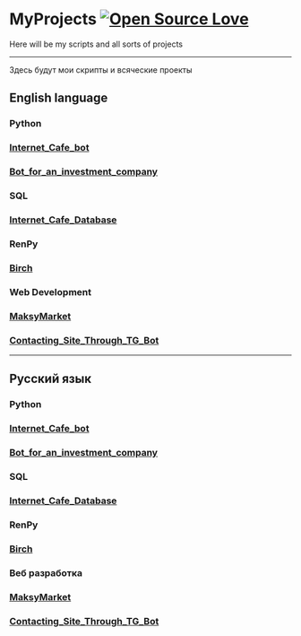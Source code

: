 # MyProjects [![Open Source Love](https://firstcontributions.github.io/open-source-badges/badges/open-source-v1/open-source.png)](https://github.com/firstcontributions/open-source-badges)
Here will be my scripts and all sorts of projects

_____________________________

Здесь будут мои скрипты и всяческие проекты

## English language
### Python 
### [Internet_Cafe_bot](Python/Telebots/Internet_cafe_bot_en.md)
### [Bot_for_an_investment_company](Python/Telebots/Bot_for_an_investment_company/Bot_for_an_investment_company_en.md)
### SQL
### [Internet_Cafe_Database](SQL/Internet_cafe/Internet_cafe_database_en.md)
### RenPy
### [Birch](RenPy/Birch_Scripts/Birch_Doc_en.md)
### Web Development
### [MaksyMarket](Web_development/MaksyMaret/MaksyMarket_en.md)
### [Сontacting_Site_Through_TG_Bot](Web_development/Сontacting_Site_Through_TG_Bot/Сontacting_Site_Through_TG_Bot_EN.md)

_____________________________

## Русский язык
### Python
### [Internet_Cafe_bot](Python/Telebots/Internet_cafe_bot_ru.md)
### [Bot_for_an_investment_company](Python/Telebots/Bot_for_an_investment_company/Bot_for_an_investment_company_ru.md)
### SQL
### [Internet_Cafe_Database](SQL/Internet_cafe/Internet_cafe_database_ru.md)
### RenPy
### [Birch](RenPy/Birch_Scripts/Birch_Doc_ru.md)
### Веб разработка
### [MaksyMarket](Web_development/MaksyMaret/MaksyMarket_ru.md)
### [Сontacting_Site_Through_TG_Bot](Web_development/Сontacting_Site_Through_TG_Bot/Сontacting_Site_Through_TG_Bot_RU.md)